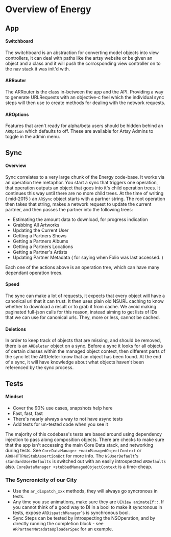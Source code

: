 Overview of Energy
==========

## App

#### Switchboard

The switchboard is an abstraction for converting model objects into  view controllers, it can deal with paths like the artsy website or be given an object and a class and it will push the corrosponding view controller on to the nav stack it was init'd with.

#### ARRouter

The ARRouter is the class in-between the app and the API. Providing a way to generate URLRequests with an objective-c feel which the individual sync steps will then use to create methods for dealing with the network requests.

#### AROptions

Features that aren't ready for alpha/beta users should be hidden behind an `AROption` which defaults to off. These are available for Artsy Admins to toggle in the admin menu.

## Sync

#### Overview

Sync correlates to a very large chunk of the Energy code-base. It works via an operation tree metaphor. You start a sync that triggers one operation, that operation outputs an object that goes into it's child operation trees. It continues this way until there are no more child trees. At the time of writing ( mid-2015 ) an `ARSync` object starts with a partner string. The root operation then takes that string, makes a network request to update the current partner, and then passes the partner into the following trees: 

* Estimating the amount data to download, for progress indication
* Grabbing All Artworks 
* Updating the Current User 
* Getting a Partners Shows 
* Getting a Partners Albums
* Getting a Partners Locations 
* Getting a Partner's Artists 
* Updating Partner Metadata ( for saying when Folio was last accessed. )

Each one of the actions above is an operation tree, which can have many dependant operation trees. 

#### Speed

The sync can make a lot of requests, it expects that every object will have a canonical url that it can trust. It then uses plain old NSURL caching to know whether to download a result or to grab it from cache. We avoid making paginated full-json calls for this reason, instead aiming to get lists of IDs that we can use for canonical urls. They, more or less, cannot be cached.

#### Deletions

In order to keep track of objects that are missing, and should be removed, there is an `ARDeleter` object on a sync. Before a sync it looks for all objects of certain classes within the managed object context, then different parts of the sync let the ARDeleter know that an object has been found. At the end of a sync, it will have knowledge about what objects haven't been referenced by the sync process.


## Tests

#### Mindset

* Cover the 90% use cases, snapshots help here
* Fast, fast, fast
* There's nearly always a way to not have async tests
* Add tests for un-tested code when you see it

The majority of this codebase's tests are based around using dependency injection to pass along composition objects. There are checks to make sure that the app isn't accessing the main Core Data stack, and networking during tests. See `CoreDataManager +mainManagedObjectContext` or `AROHHTTPNoStubAssertionBot` for more info. The `NSUserDefault`'s `standardUserDefaults` is switched out with an easily introspected `ARDefaults` also.
`CoreDataManager +stubbedManagedObjectContext` is a time-cheap.

### The Syncronicity of our City

* Use the `ar_dispatch_xxx` methods, they will always go syncronous in tests.
* Any time you use animations, make sure they are `UIView animateIf::`. If you cannot think of a good way to DI in a bool to make it syncronous in tests, expose `ARDispatchManager`'s is synchronous bool.
* Sync Steps can be tested by introspecting the NSOperation, and by directly running the completion block - see `ARPartnerMetadataUploaderSpec` for an example.
